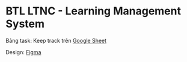 # BTL LTNC - Learning Management System

Bảng task: Keep track trên [Google Sheet](https://docs.google.com/spreadsheets/d/1qnU5sJlRyx3mqbbqoUcTL3DizUG5Pg8eLY-U0CFWpzY/edit?usp=sharing)

Design: [Figma](https://www.figma.com/file/EcoIrLmsa4pP4X7y0s5Fnw/BTL-LTNC---Learning-Management-System-(LMS)?type=design&node-id=3%3A168&mode=design&t=1Kq9vWkqdrHELZFv-1)


